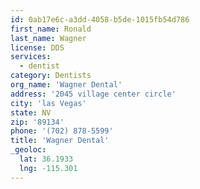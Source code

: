 ```yaml
---
id: 0ab17e6c-a3dd-4058-b5de-1015fb54d786
first_name: Ronald
last_name: Wagner
license: DDS
services:
  - dentist
category: Dentists
org_name: 'Wagner Dental'
address: '2045 village center circle'
city: 'las Vegas'
state: NV
zip: '89134'
phone: '(702) 878-5599'
title: 'Wagner Dental'
_geoloc:
  lat: 36.1933
  lng: -115.301
---
```

